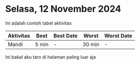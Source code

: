 # Selasa, 12 November 2024

Ini adalah contoh tabel aktivitas

| Aktivitas | Best  | Best Date | Worst  | Worst Date |
| --------- | ----- | --------- | ------ | ---------- |
| Mandi     | 5 min | -         | 30 min | -          |

Ini bakal aku taro di halaman paling luar aja
